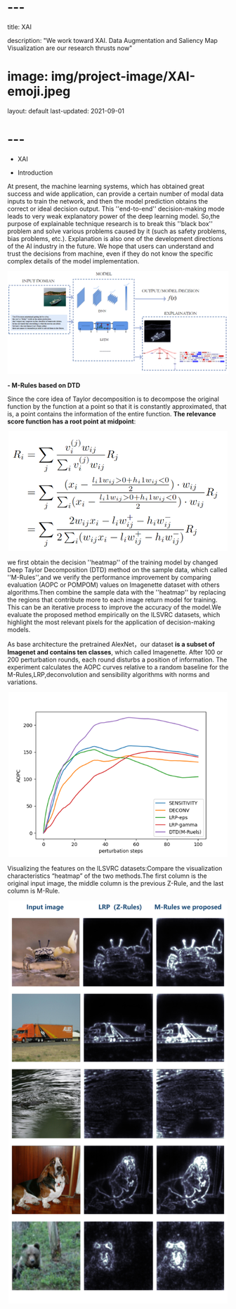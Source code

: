 # ---
title: XAI

description: "We work toward XAI. Data Augmentation and Saliency Map Visualization are our research thrusts now"

# image:  img/project-image/XAI-emoji.jpeg
layout: default
last-updated: 2021-09-01

# ---


- XAI

- Introduction 

At present, the machine learning systems, which has obtained great success and wide application, can provide a certain number of modal data inputs to train the network, and then the model prediction obtains the correct or ideal decision output. This ''end-to-end'' decision-making mode leads to very weak explanatory power of the deep learning model. So,the purpose of explainable technique research is to break this ''black box''  problem and solve various problems caused by it (such as safety problems, bias problems, etc.). Explanation is also one of the development directions of the AI industry in the future. We hope that users can understand and trust the decisions from machine, even if they do not know the specific complex details of the model implementation. 

<p align="center">
    <img src="/img/project-image/XAI/XAI1.png" alt="XAI1" style="zoom:70%;" />
</p>

**- M-Rules based on DTD**

Since the core idea of Taylor decomposition is to decompose the original function by the function at a point so that it is constantly approximated, that is, a point contains the information of the entire function. **The relevance score function has a root point at midpoint**:

<p align="center">
    <img src="/img/project-image/XAI/formula.png" alt="FORMULA" width="500px" />
</p>

we first obtain the decision ''heatmap'' of the training model by changed Deep Taylor Decomposition (DTD) method on the sample data, which called ''M-Rules'',and we verify the performance improvement by comparing evaluation (AOPC or POMPOM) values on Imagenette dataset with others algorithms.Then combine the sample data with the ''heatmap'' by replacing the regions that contribute more to each image return model for training. This can be an iterative process to improve the accuracy of the model.We evaluate the proposed method empirically on the ILSVRC datasets, which highlight the most relevant pixels for the application of decision-making models. 

As base architecture the pretrained AlexNet，our dataset **is a subset of Imagenet and contains ten classes**, which called Imagenette. After 100 or 200 perturbation rounds, each round disturbs a position of information. The experiment calculates the AOPC curves relative to a random baseline for the M-Rules,LRP,deconvolution and sensibility algorithms with norms and variations.

<p align="center">
    <img src="/img/project-image/XAI/exp2.png" alt="AOPC" width="500px" />
</p>    

Visualizing the features on the ILSVRC datasets:Compare the visualization characteristics “heatmap” of the two methods.The first column is the original input image, the middle column is the previous Z-Rule, and the last column is M-Rule.

<p align="center">
    <img src="/img/project-image/XAI/exp3.png" alt="VISUALIZE" width="500px" />
</p>    

  
